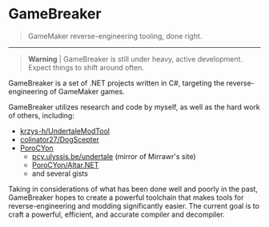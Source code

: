 # GameBreaker

> GameMaker reverse-engineering tooling, done right.

---

> **Warning** | GameBreaker is still under heavy, active development. Expect things to shift around often.

GameBreaker is a set of .NET projects written in C#, targeting the reverse-engineering of GameMaker games.

GameBreaker utilizes research and code by myself, as well as the hard work of others, including:
- [krzys-h/UndertaleModTool](https://github.com/krzys-h/UndertaleModTool)
- [colinator27/DogScepter](https://github.com/colinator27/DogScepter)
- [PoroCYon](https://gitlab.com/PoroCYon)
  - [pcy.ulyssis.be/undertale](https://pcy.ulyssis.be/undertale/) (mirror of Mirrawr's site)
  - [PoroCYon/Altar.NET](https://gitlab.com/PoroCYon/Altar.NET)
  - and several gists

Taking in considerations of what has been done well and poorly in the past, GameBreaker hopes to create a powerful toolchain that makes tools for reverse-engineering and modding significantly easier. The current goal is to craft a powerful, efficient, and accurate compiler and decompiler.
